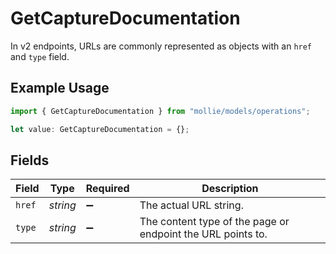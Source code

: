 # GetCaptureDocumentation

In v2 endpoints, URLs are commonly represented as objects with an `href` and `type` field.

## Example Usage

```typescript
import { GetCaptureDocumentation } from "mollie/models/operations";

let value: GetCaptureDocumentation = {};
```

## Fields

| Field                                                       | Type                                                        | Required                                                    | Description                                                 |
| ----------------------------------------------------------- | ----------------------------------------------------------- | ----------------------------------------------------------- | ----------------------------------------------------------- |
| `href`                                                      | *string*                                                    | :heavy_minus_sign:                                          | The actual URL string.                                      |
| `type`                                                      | *string*                                                    | :heavy_minus_sign:                                          | The content type of the page or endpoint the URL points to. |